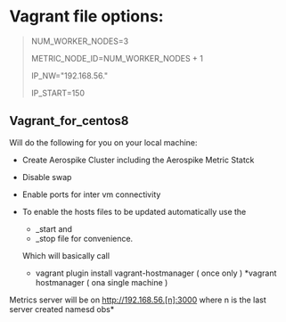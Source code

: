 # Vagrant file options:

> NUM_WORKER_NODES=3
> 
> METRIC_NODE_ID=NUM_WORKER_NODES + 1
> 
> IP_NW="192.168.56."
> 
> IP_START=150

## Vagrant_for_centos8
Will do the following for you on your local machine:
- Create Aerospike Cluster including the Aerospike Metric Statck
- Disable swap
- Enable ports for inter vm connectivity
- To enable the hosts files to be updated automatically use the 
  - _start and 
  - _stop file for convenience. 
  
  Which will basically call 
   * vagrant plugin install vagrant-hostmanager ( once only )
   *vagrant hostmanager ( ona single machine )

Metrics server will be on http://192.168.56.[n]:3000 where n is the last server created namesd obs*
